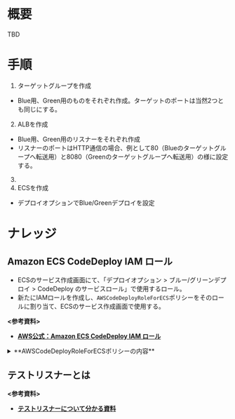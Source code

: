 # 概要
TBD

# 手順
1. ターゲットグループを作成  
- Blue用、Green用のものをそれぞれ作成。ターゲットのポートは当然2つとも同じにする。
2. ALBを作成  
- Blue用、Green用のリスナーをそれぞれ作成
- リスナーのポートはHTTP通信の場合、例として80（Blueのターゲットグループへ転送用）と8080（Greenのターゲットグループへ転送用）の様に設定する。
3. 
4. ECSを作成
- デプロイオプションでBlue/Greenデプロイを設定

# ナレッジ

## Amazon ECS CodeDeploy IAM ロール
- ECSのサービス作成画面にて、「デプロイオプション > ブルー/グリーンデプロイ > CodeDeploy のサービスロール」で使用するロール。
- 新たにIAMロールを作成し、```AWSCodeDeployRoleForECS```ポリシーをそのロールに割り当て、ECSのサービス作成画面で使用する。

**<参考資料>**  
- [**AWS公式：Amazon ECS CodeDeploy IAM ロール**](https://docs.aws.amazon.com/ja_jp/AmazonECS/latest/developerguide/codedeploy_IAM_role.html)

<details>
    <summary>**AWSCodeDeployRoleForECSポリシーの内容**</summary>

```json
{
    "Version": "2012-10-17",
    "Statement": [
        {
            "Action": [
                "ecs:DescribeServices",
                "ecs:CreateTaskSet",
                "ecs:UpdateServicePrimaryTaskSet",
                "ecs:DeleteTaskSet",
                "elasticloadbalancing:DescribeTargetGroups",
                "elasticloadbalancing:DescribeListeners",
                "elasticloadbalancing:ModifyListener",
                "elasticloadbalancing:DescribeRules",
                "elasticloadbalancing:ModifyRule",
                "lambda:InvokeFunction",
                "cloudwatch:DescribeAlarms",
                "sns:Publish",
                "s3:GetObject",
                "s3:GetObjectVersion"
            ],
            "Resource": "*",
            "Effect": "Allow"
        },
        {
            "Action": [
                "iam:PassRole"
            ],
            "Effect": "Allow",
            "Resource": "*",
            "Condition": {
                "StringLike": {
                    "iam:PassedToService": [
                        "ecs-tasks.amazonaws.com"
                    ]
                }
            }
        }
    ]
}
```
</details>


## テストリスナーとは

**<参考資料>**  
- [**テストリスナーについて分かる資料**](https://iselegant.hatenablog.com/entry/2021/10/12/225617)
